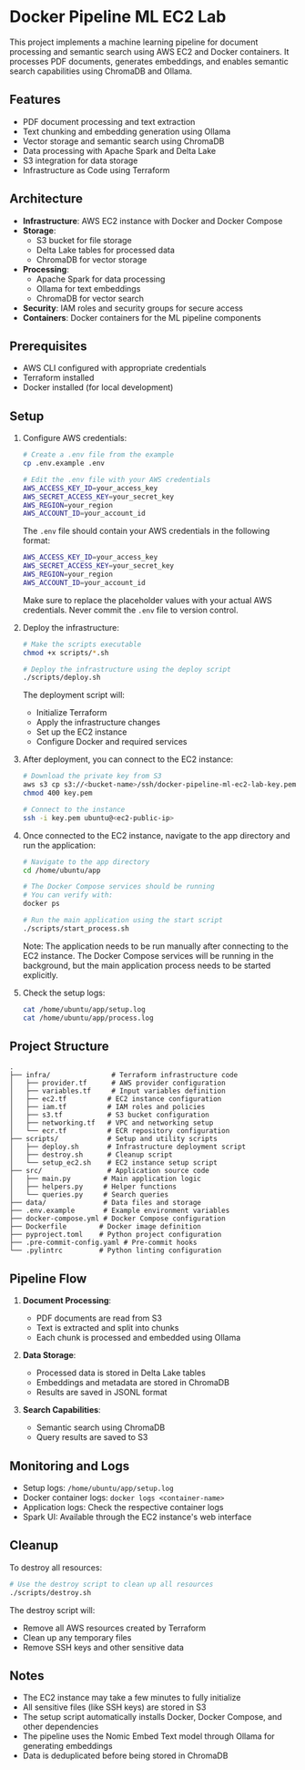 # Docker Pipeline ML EC2 Lab

This project implements a machine learning pipeline for document processing and semantic search using AWS EC2 and Docker containers. It processes PDF documents, generates embeddings, and enables semantic search capabilities using ChromaDB and Ollama.

## Features

- PDF document processing and text extraction
- Text chunking and embedding generation using Ollama
- Vector storage and semantic search using ChromaDB
- Data processing with Apache Spark and Delta Lake
- S3 integration for data storage
- Infrastructure as Code using Terraform

## Architecture

- **Infrastructure**: AWS EC2 instance with Docker and Docker Compose
- **Storage**: 
  - S3 bucket for file storage
  - Delta Lake tables for processed data
  - ChromaDB for vector storage
- **Processing**: 
  - Apache Spark for data processing
  - Ollama for text embeddings
  - ChromaDB for vector search
- **Security**: IAM roles and security groups for secure access
- **Containers**: Docker containers for the ML pipeline components

## Prerequisites

- AWS CLI configured with appropriate credentials
- Terraform installed
- Docker installed (for local development)

## Setup

1. Configure AWS credentials:
   ```bash
   # Create a .env file from the example
   cp .env.example .env
   
   # Edit the .env file with your AWS credentials
   AWS_ACCESS_KEY_ID=your_access_key
   AWS_SECRET_ACCESS_KEY=your_secret_key
   AWS_REGION=your_region
   AWS_ACCOUNT_ID=your_account_id
   ```

   The `.env` file should contain your AWS credentials in the following format:
   ```bash
   AWS_ACCESS_KEY_ID=your_access_key
   AWS_SECRET_ACCESS_KEY=your_secret_key
   AWS_REGION=your_region
   AWS_ACCOUNT_ID=your_account_id
   ```

   Make sure to replace the placeholder values with your actual AWS credentials. Never commit the `.env` file to version control.

2. Deploy the infrastructure:
   ```bash
   # Make the scripts executable
   chmod +x scripts/*.sh

   # Deploy the infrastructure using the deploy script
   ./scripts/deploy.sh
   ```

   The deployment script will:
   - Initialize Terraform
   - Apply the infrastructure changes
   - Set up the EC2 instance
   - Configure Docker and required services

3. After deployment, you can connect to the EC2 instance:
   ```bash
   # Download the private key from S3
   aws s3 cp s3://<bucket-name>/ssh/docker-pipeline-ml-ec2-lab-key.pem ./key.pem
   chmod 400 key.pem

   # Connect to the instance
   ssh -i key.pem ubuntu@<ec2-public-ip>
   ```

4. Once connected to the EC2 instance, navigate to the app directory and run the application:
   ```bash
   # Navigate to the app directory
   cd /home/ubuntu/app

   # The Docker Compose services should be running
   # You can verify with:
   docker ps

   # Run the main application using the start script
   ./scripts/start_process.sh
   ```

   Note: The application needs to be run manually after connecting to the EC2 instance. The Docker Compose services will be running in the background, but the main application process needs to be started explicitly.

5. Check the setup logs:
   ```bash
   cat /home/ubuntu/app/setup.log
   cat /home/ubuntu/app/process.log
   ```

## Project Structure

```
.
├── infra/               # Terraform infrastructure code
│   ├── provider.tf      # AWS provider configuration
│   ├── variables.tf     # Input variables definition
│   ├── ec2.tf          # EC2 instance configuration
│   ├── iam.tf          # IAM roles and policies
│   ├── s3.tf           # S3 bucket configuration
│   ├── networking.tf   # VPC and networking setup
│   └── ecr.tf          # ECR repository configuration
├── scripts/            # Setup and utility scripts
│   ├── deploy.sh       # Infrastructure deployment script
│   ├── destroy.sh      # Cleanup script
│   └── setup_ec2.sh    # EC2 instance setup script
├── src/                # Application source code
│   ├── main.py        # Main application logic
│   ├── helpers.py     # Helper functions
│   └── queries.py     # Search queries
├── data/              # Data files and storage
├── .env.example       # Example environment variables
├── docker-compose.yml # Docker Compose configuration
├── Dockerfile        # Docker image definition
├── pyproject.toml    # Python project configuration
├── .pre-commit-config.yaml # Pre-commit hooks
└── .pylintrc         # Python linting configuration
```

## Pipeline Flow

1. **Document Processing**:
   - PDF documents are read from S3
   - Text is extracted and split into chunks
   - Each chunk is processed and embedded using Ollama

2. **Data Storage**:
   - Processed data is stored in Delta Lake tables
   - Embeddings and metadata are stored in ChromaDB
   - Results are saved in JSONL format

3. **Search Capabilities**:
   - Semantic search using ChromaDB
   - Query results are saved to S3

## Monitoring and Logs

- Setup logs: `/home/ubuntu/app/setup.log`
- Docker container logs: `docker logs <container-name>`
- Application logs: Check the respective container logs
- Spark UI: Available through the EC2 instance's web interface

## Cleanup

To destroy all resources:
```bash
# Use the destroy script to clean up all resources
./scripts/destroy.sh
```

The destroy script will:
- Remove all AWS resources created by Terraform
- Clean up any temporary files
- Remove SSH keys and other sensitive data

## Notes

- The EC2 instance may take a few minutes to fully initialize
- All sensitive files (like SSH keys) are stored in S3
- The setup script automatically installs Docker, Docker Compose, and other dependencies
- The pipeline uses the Nomic Embed Text model through Ollama for generating embeddings
- Data is deduplicated before being stored in ChromaDB
